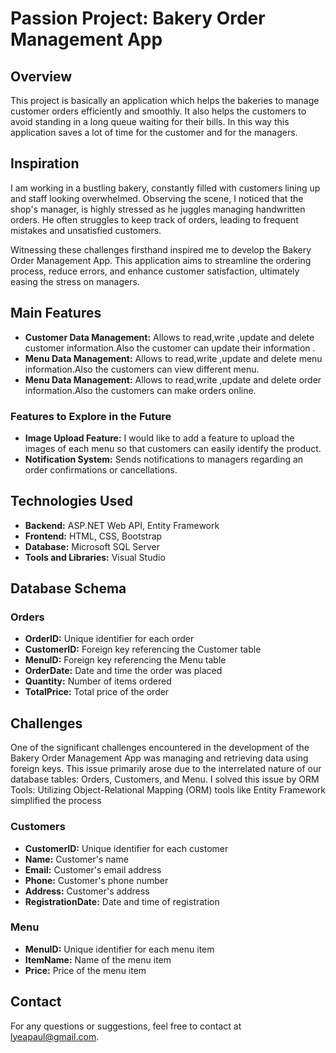 
# Passion Project: Bakery Order Management App

## Overview
This project is basically an application which helps the bakeries to manage customer orders efficiently and smoothly. It also helps the customers to avoid standing in a long queue waiting for their bills. 
In this way this application saves a lot of time for the customer and for the managers.

## Inspiration 

I am working in a bustling bakery, constantly filled with customers lining up and staff looking overwhelmed. 
Observing the scene, I noticed that the shop's manager, is highly stressed as he juggles managing handwritten orders. 
He often struggles to keep track of orders, leading to frequent mistakes and unsatisfied customers. 

Witnessing these challenges firsthand inspired me to develop the Bakery Order Management App. 
This application aims to streamline the ordering process, reduce errors, and enhance customer satisfaction, ultimately easing the stress on managers.

## Main  Features
- **Customer Data Management:** Allows to read,write ,update and delete customer information.Also the customer can update their information .
- **Menu Data Management:** Allows to read,write ,update and delete menu information.Also the customers can view different menu.
- **Menu Data Management:** Allows to read,write ,update and delete order information.Also the customers can make orders online.

### Features to Explore in the Future
- **Image Upload Feature:** I would like to add a feature to upload the images of each menu so that customers can easily identify the product.
- **Notification System:** Sends notifications to managers regarding an order confirmations or cancellations.

## Technologies Used
- **Backend:** ASP.NET Web API, Entity Framework
- **Frontend:** HTML, CSS, Bootstrap
- **Database:** Microsoft SQL Server
- **Tools and Libraries:** Visual Studio

## Database Schema
### Orders
- **OrderID:** Unique identifier for each order
- **CustomerID:** Foreign key referencing the Customer table
- **MenuID:** Foreign key referencing the Menu table
- **OrderDate:** Date and time the order was placed
- **Quantity:** Number of items ordered
- **TotalPrice:** Total price of the order

## Challenges
One of the significant challenges encountered in the development of the Bakery Order Management App was managing and retrieving data using foreign keys. 
This issue primarily arose due to the interrelated nature of our database tables: Orders, Customers, and Menu.
I solved this issue by ORM Tools: Utilizing Object-Relational Mapping (ORM) tools like Entity Framework simplified the process 

### Customers
- **CustomerID:** Unique identifier for each customer
- **Name:** Customer's name
- **Email:** Customer's email address
- **Phone:** Customer's phone number
- **Address:** Customer's address
- **RegistrationDate:** Date and time of registration

### Menu
- **MenuID:** Unique identifier for each menu item
- **ItemName:** Name of the menu item
- **Price:** Price of the menu item
## Contact
For any questions or suggestions, feel free to contact at [lyeapaul@gmail.com](mailto:lyeapaul@gmail.com).


